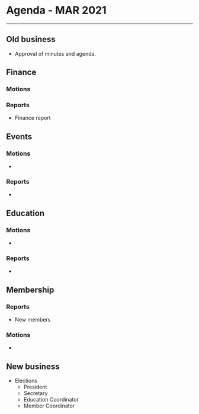 # Agenda  - MAR 2021
---

## Old business
* Approval of minutes and agenda. 
 
## Finance
 
### Motions

### Reports

* Finance report

## Events
 
### Motions
* 
### Reports
* 
## Education
 
### Motions
* 
### Reports
* 
 
## Membership
 
### Reports
* New members
### Motions
* 
## New business
* Elections
    * President
    * Secretary 
    * Education Coordinator
    * Member Coordinator
